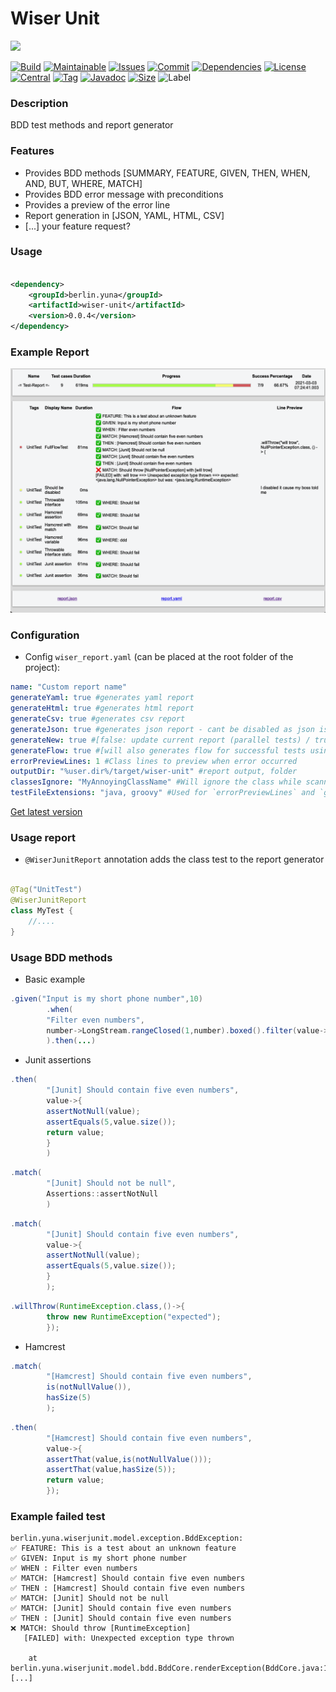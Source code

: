 # Wiser Unit

[![](https://img.shields.io/static/v1?label=Sponsor&message=%E2%9D%A4&logo=GitHub&color=%23fe8e86)](https://github.com/sponsors/YunaBraska)

[![Build][build_shield]][build_link]
[![Maintainable][maintainable_shield]][maintainable_link]
[![Issues][issues_shield]][issues_link]
[![Commit][commit_shield]][commit_link]
[![Dependencies][dependency_shield]][dependency_link]
[![License][license_shield]][license_link]
[![Central][central_shield]][central_link]
[![Tag][tag_shield]][tag_link]
[![Javadoc][javadoc_shield]][javadoc_link]
[![Size][size_shield]][size_shield]
![Label][label_shield]

[build_shield]: https://github.com/YunaBraska/wiser-unit/workflows/Daily/badge.svg
[build_link]: https://github.com/YunaBraska/wiser-unit/actions?query=workflow%3ADaily
[maintainable_shield]: https://img.shields.io/codeclimate/maintainability/YunaBraska/wiser-unit?style=flat-square
[maintainable_link]: https://codeclimate.com/github/YunaBraska/wiser-unit/maintainability
[coverage_shield]: https://img.shields.io/codeclimate/coverage/YunaBraska/wiser-unit?style=flat-square
[coverage_link]: https://codeclimate.com/github/YunaBraska/wiser-unit/test_coverage
[issues_shield]: https://img.shields.io/github/issues/YunaBraska/wiser-unit?style=flat-square
[issues_link]: https://github.com/YunaBraska/wiser-unit/commits/master
[commit_shield]: https://img.shields.io/github/last-commit/YunaBraska/wiser-unit?style=flat-square
[commit_link]: https://github.com/YunaBraska/wiser-unit/issues
[license_shield]: https://img.shields.io/github/license/YunaBraska/wiser-unit?style=flat-square
[license_link]: https://github.com/YunaBraska/wiser-unit/blob/master/LICENSE
[dependency_shield]: https://img.shields.io/librariesio/github/YunaBraska/wiser-unit?style=flat-square
[dependency_link]: https://libraries.io/github/YunaBraska/wiser-unit
[central_shield]: https://img.shields.io/maven-central/v/berlin.yuna/wiser-unit?style=flat-square
[central_link]:https://search.maven.org/artifact/berlin.yuna/wiser-unit
[tag_shield]: https://img.shields.io/github/v/tag/YunaBraska/wiser-unit?style=flat-square
[tag_link]: https://github.com/YunaBraska/wiser-unit/releases
[javadoc_shield]: https://javadoc.io/badge2/berlin.yuna/wiser-unit/javadoc.svg?style=flat-square
[javadoc_link]: https://javadoc.io/doc/berlin.yuna/wiser-unit
[size_shield]: https://img.shields.io/github/repo-size/YunaBraska/wiser-unit?style=flat-square
[label_shield]: https://img.shields.io/badge/Yuna-QueenInside-blueviolet?style=flat-square
[gitter_shield]: https://img.shields.io/gitter/room/YunaBraska/wiser-unit?style=flat-square
[gitter_link]: https://gitter.im/wiser-unit/Lobby

### Description

BDD test methods and report generator

### Features

* Provides BDD methods \[SUMMARY, FEATURE, GIVEN, THEN, WHEN, AND, BUT, WHERE, MATCH]
* Provides BDD error message with preconditions
* Provides a preview of the error line
* Report generation in \[JSON, YAML, HTML, CSV]
* \[...] your feature request?

### Usage

```xml

<dependency>
    <groupId>berlin.yuna</groupId>
    <artifactId>wiser-unit</artifactId>
    <version>0.0.4</version>
</dependency>
```

### Example Report
![ReportExample](src/test/resources/wiserUnitReport2.png)

### Configuration

* Config `wiser_report.yaml` (can be placed at the root folder of the project):

```yaml
name: "Custom report name"
generateYaml: true #generates yaml report
generateHtml: true #generates html report
generateCsv: true #generates csv report
generateJson: true #generates json report - cant be disabled as json is the base for other reports
generateNew: true #[false: update current report (parallel tests) / true: delete previous]
generateFlow: true #[will also generates flow for successful tests using regex]
errorPreviewLines: 1 #Class lines to preview when error occurred
outputDir: "%user.dir%/target/wiser-unit" #report output, folder
classesIgnore: "MyAnnoyingClassName" #Will ignore the class while scanning for error line/preview
testFileExtensions: "java, groovy" #Used for `errorPreviewLines` and `generateFlow` 
```

[Get latest version][central_link]

### Usage report

* `@WiserJunitReport` annotation adds the class test to the report generator

```java

@Tag("UnitTest")
@WiserJunitReport
class MyTest {
    //....
}
```

### Usage BDD methods

* Basic example

```java
.given("Input is my short phone number",10)
        .when(
        "Filter even numbers",
        number->LongStream.rangeClosed(1,number).boxed().filter(value->value%2==0).collect(toList())
        ).then(...)
```

* Junit assertions

```java
.then(
        "[Junit] Should contain five even numbers",
        value->{
        assertNotNull(value);
        assertEquals(5,value.size());
        return value;
        }
        )
```

```java
.match(
        "[Junit] Should not be null",
        Assertions::assertNotNull
        )
```

```java
.match(
        "[Junit] Should contain five even numbers",
        value->{
        assertNotNull(value);
        assertEquals(5,value.size());
        }
        );
```

```java
.willThrow(RuntimeException.class,()->{
        throw new RuntimeException("expected");
        });
```

* Hamcrest

```java
.match(
        "[Hamcrest] Should contain five even numbers",
        is(notNullValue()),
        hasSize(5)
        );
```

```java
.then(
        "[Hamcrest] Should contain five even numbers",
        value->{
        assertThat(value,is(notNullValue()));
        assertThat(value,hasSize(5));
        return value;
        });
```

### Example failed test

```
berlin.yuna.wiserjunit.model.exception.BddException: 
✅ FEATURE: This is a test about an unknown feature
✅ GIVEN: Input is my short phone number
✅ WHEN : Filter even numbers
✅ MATCH: [Hamcrest] Should contain five even numbers
✅ THEN : [Hamcrest] Should contain five even numbers
✅ MATCH: [Junit] Should not be null
✅ MATCH: [Junit] Should contain five even numbers
✅ THEN : [Junit] Should contain five even numbers
❌ MATCH: Should throw [RuntimeException]
   [FAILED] with: Unexpected exception type thrown
        
    at berlin.yuna.wiserjunit.model.bdd.BddCore.renderException(BddCore.java:155)
[...]
```
